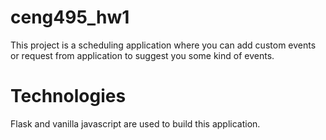 # ceng495_hw1

This project is a scheduling application where you can add custom events or request from application to suggest you some kind of events.

# Technologies 

Flask and vanilla javascript are used to build this application.
